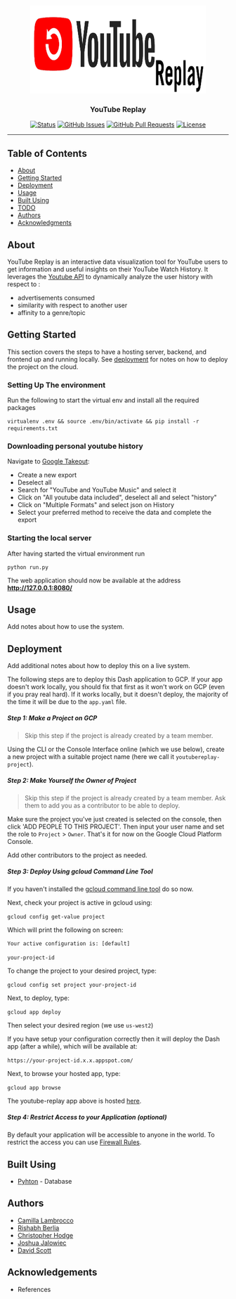 <p align="center">
  <a href="" rel="noopener">
 <img width=400px height=200px src="./app/assets/youtube_replay.png" alt="Project logo"></a>
</p>

<h3 align="center">YouTube Replay</h3>

<div align="center">

[![Status](https://img.shields.io/badge/status-active-success.svg)]()
[![GitHub Issues](https://img.shields.io/github/issues/cala21/youtube_replay.svg)](https://github.com/cala21/youtube_replay/issues)
[![GitHub Pull Requests](https://img.shields.io/github/issues-pr/cala21/youtube_replay.svg)](https://github.com/cala21/youtube_replay/pulls)
[![License](https://img.shields.io/badge/license-MIT-blue.svg)](/LICENSE)

</div>

---

## **Table of Contents**

- [About](#about)
- [Getting Started](#getting_started)
- [Deployment](#deployment)
- [Usage](#usage)
- [Built Using](#built_using)
- [TODO](docume/TODO.md)
- [Authors](#authors)
- [Acknowledgments](#acknowledgement)

## **About <a name = "about"></a>**

YouTube Replay is an interactive data visualization tool for YouTube users to get information and useful insights on their YouTube Watch History. It leverages the [Youtube API](https://developers.google.com/youtube/v3/docs) to dynamically analyze the user history with respect to :

* advertisements consumed
* similarity with respect to another user
* affinity to a genre/topic

## **Getting Started <a name = "getting_started"></a>**
This section covers the steps to have a hosting server, backend, and frontend up and running locally. See [deployment](#deployment) for notes on how to deploy the project on the cloud.

### **Setting Up The environment**
Run the following to start the virtual env and install all the required packages
```
virtualenv .env && source .env/bin/activate && pip install -r requirements.txt
```

### **Downloading personal youtube history**
Navigate to [Google Takeout](https://takeout.google.com/settings/takeout):

* Create a new export
* Deselect all
* Search for "YouTube and YouTube Music" and select it
* Click on "All youtube data included", deselect all and select "history"
* Click on "Multiple Formats" and select json on History
* Select your preferred method to receive the data and complete the export


### **Starting the local server**
After having started the virtual environment run 
```
python run.py
```
The web application should now be available at the address **http://127.0.0.1:8080/**


## **Usage <a name="usage"></a>**

Add notes about how to use the system.

## **Deployment <a name = "deployment"></a>**

Add additional notes about how to deploy this on a live system.

The following steps are to deploy this Dash application to GCP. If your app doesn't work locally, you should fix that first as it won't work on GCP (even if you pray real hard). If it works locally, but it doesn't deploy, the majority of the time it will be due to the `app.yaml` file.

##### Step 1: Make a Project on GCP
> Skip this step if the project is already created by a team member.

Using the CLI or the Console Interface online (which we use below), create a new project with a suitable project name (here we call it `youtubereplay-project`).

##### Step 2: Make Yourself the Owner of Project

> Skip this step if the project is already created by a team member. Ask them to add you as a contributor to be able to deploy.

Make sure the project you've just created is selected on the console, then click 'ADD PEOPLE TO THIS PROJECT'.
Then input your user name and set the role to `Project` > `Owner`.
That's it for now on the Google Cloud Platform Console.

Add other contributors to the project as needed.

##### Step 3: Deploy Using gcloud Command Line Tool

If you haven't installed the [gcloud command line tool](https://cloud.google.com/sdk/gcloud/) do so now.

Next, check your project is active in gcloud using:

`gcloud config get-value project`

Which will print the following on screen:

```
Your active configuration is: [default]

your-project-id
```

To change the project to your desired project, type:

`gcloud config set project your-project-id`

Next, to deploy, type:

`gcloud app deploy`

Then select your desired region (we use `us-west2`)

If you have setup your configuration correctly then it will deploy the Dash app (after a while), which will be available at:

`https://your-project-id.x.x.appspot.com/`

Next, to browse your hosted app, type:

`gcloud app browse`

The youtube-replay app above is hosted [here](https://youtubereplay-project.wl.r.appspot.com).


##### Step 4: Restrict Access to your Application (optional)

By default your application will be accessible to anyone in the world. To restrict the access you can use [Firewall Rules](https://cloud.google.com/blog/products/gcp/introducing-app-engine-firewall-an-easy-way-to-control-access-to-your-app).

## **Built Using <a name = "built_using"></a>**

- [Pyhton](https://www.mongodb.com/) - Database

## **Authors <a name = "authors"></a>**

- [Camilla Lambrocco](https://github.com/cala21)
- [Rishabh Berlia](https://github.com/berliarishabh)
- [Christopher Hodge](https://github.com/)
- [Joshua Jalowiec](https://github.com/)
- [David Scott](https://github.com/)


## **Acknowledgements <a name = "acknowledgement"></a>**
- References
